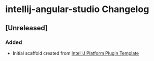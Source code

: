 <!-- Keep a Changelog guide -> https://keepachangelog.com -->

# intellij-angular-studio Changelog

## [Unreleased]
### Added
- Initial scaffold created from [IntelliJ Platform Plugin Template](https://github.com/JetBrains/intellij-platform-plugin-template)
